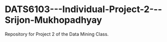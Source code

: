 # DATS6103---Individual-Project-2---Srijon-Mukhopadhyay
Repository for Project 2 of the Data Mining Class.
